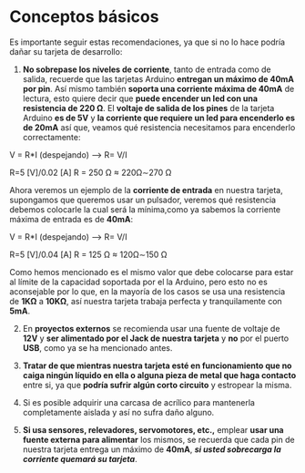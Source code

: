 # Conceptos básicos

Es importante seguir estas recomendaciones, ya que si no lo hace podría dañar su tarjeta de desarrollo:

1. **No sobrepase los niveles de corriente**, tanto de entrada como de salida, recuerde que las tarjetas Arduino **entregan un máximo de 40mA por pin**. Así mismo también **soporta una corriente máxima de 40mA** de lectura, esto quiere decir que **puede encender un led con una resistencia de 220 Ω**.  El **voltaje de salida de los pines** de la tarjeta Arduino **es de 5V** y **la corriente que requiere un led para encenderlo es de 20mA** así que, veamos qué resistencia necesitamos para encenderlo correctamente:

V = R*I       (despejando) -->     R= V/I	  

R=5 [V]/0.02 [A]
R = 250 Ω ≈ 220Ω∼270 Ω

Ahora veremos un ejemplo de la **corriente de entrada** en nuestra tarjeta, supongamos que queremos usar un pulsador, veremos qué resistencia debemos colocarle la cual será la mínima,como ya sabemos la corriente máxima de entrada es de **40mA**:

V = R*I       (despejando) -->     R= V/I	

R=5 [V]/0.04 [A]
R = 125 Ω ≈ 120Ω∼150 Ω

Como hemos mencionado es el mismo valor que debe colocarse para estar al límite de la capacidad soportada por el la Arduino, pero esto no es aconsejable por lo que, en la mayoría de los casos se usa una resistencia de **1KΩ** a **10KΩ**, así nuestra tarjeta trabaja perfecta y tranquilamente con **5mA**.

2. En **proyectos externos** se recomienda usar una fuente de voltaje de **12V** y **ser alimentado por el Jack de nuestra tarjeta** y **no** por el puerto **USB**, como ya se ha mencionado antes.

3. **Tratar de que mientras nuestra tarjeta esté en funcionamiento que no caiga ningún líquido en ella o alguna pieza de metal que haga contacto** entre si, ya que **podría sufrir algún corto circuito** y estropear la misma.

4. Si es posible adquirir una carcasa de acrílico para mantenerla completamente aislada y así no sufra daño alguno.

5. **Si usa sensores, relevadores, servomotores, etc.,** emplear **usar una fuente externa para alimentar** los mismos, se recuerda que cada pin de nuestra tarjeta entrega un máximo de **40mA**, ___si usted sobrecarga la corriente quemará su tarjeta___.


<!--stackedit_data:
eyJoaXN0b3J5IjpbLTEwODk1MDQ2NzksLTM3OTkxNDY2NV19
-->